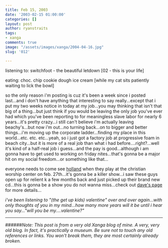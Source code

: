 ```yaml
---
title: Feb 15, 2003
date: '2003-02-15 01:00:00'
categories: []
layout: post
author: ryanstraits
tags:
- xanga
comments: true
image: "/assets/images/xanga/2004-04-16.jpg"
slug: '012'

---
```

listening to: switchfoot - the beautiful letdown [02 - this is your life]

eating: choc. chip cookie dough ice cream [while my cat sits patiently waiting to lick the bowl]

<!-- break -->

so the only reason i'm posting is cuz it's been a week since i posted last...and i don't have anything that interesting to say really...except that i put my two weeks notice in today at my job...you may thinking that isn't that big of a thing...but just think if you would be leaving the only job you've ever had which you've been reporting to for meaningless slave labor for nearly 6 years...it's pretty crazy...i still can't believe i'm actually leaving beachy's...but now i'm out...no turning back...on to bigger and better things...i'm moving up the corporate ladder...finding my place in this world...etc. etc. etc...yeah, so i just got a factory job at progressive foam in beach city...but it is more of a real job than what i had before....right?...well it's kind of a half-real job i guess...and the pay is good...although i am gonna have to get used to working on friday nites...that's gonna be a major hit on my social freedom...or something like that...

everyone needs to come see <a href="http://www.hollandband.com" target="_blank">holland</a> when they play at the christian worship center on feb. 27th...it's gonna be a killer show...i saw these guys open up for relient k a few months back and just picked up their brand new cd...this is gonna be a show you do not wanna miss...check out <a href="http://www.xanga.com/dreamerswell" target="_blank">dave's page</a> for more details...

<em>i've been listening to "(the get up kids) valentine" over and over again...with only thoughts of you in my mind...how many more years will it be until i hear you say..."will you be my....valentine?"</em>

---

######*Note: This post is from a very old Xanga blog of mine. A very, very old blog. In fact, it's practically a museum. Be sure not to touch any old references or links. You won't break them, they are most certainly already broken.*